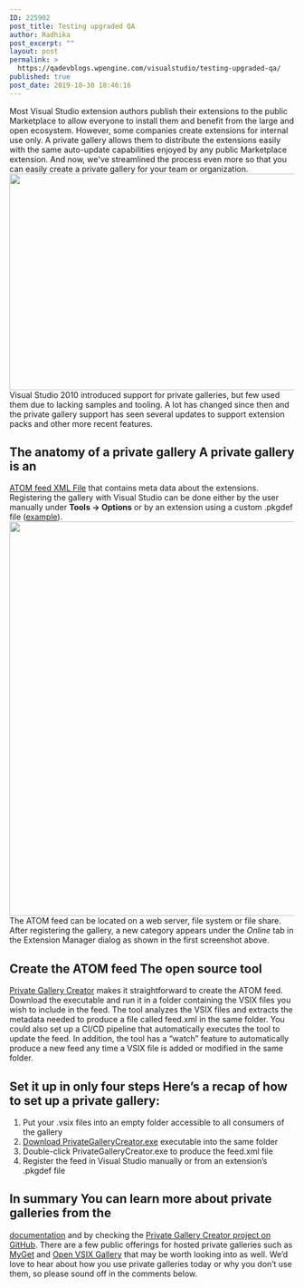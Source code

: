 ```yaml
---
ID: 225902
post_title: Testing upgraded QA
author: Radhika
post_excerpt: ""
layout: post
permalink: >
  https://qadevblogs.wpengine.com/visualstudio/testing-upgraded-qa/
published: true
post_date: 2019-10-30 18:46:16
---
```

Most Visual Studio extension authors publish their extensions to the public Marketplace to allow everyone to install them and benefit from the large and open ecosystem. However, some companies create extensions for internal use only. A private gallery allows them to distribute the extensions easily with the same auto-update capabilities enjoyed by any public Marketplace extension. And now, we've streamlined the process even more so that you can easily create a private gallery for your team or organization. <img class="alignnone size-full wp-image-225679" src="https://devblogs.microsoft.com/visualstudio/wp-content/uploads/sites/4/2019/06/private-gallery-online-tab.png" alt="" width="933" height="382" /> Visual Studio 2010 introduced support for private galleries, but few used them due to lacking samples and tooling. A lot has changed since then and the private gallery support has seen several updates to support extension packs and other more recent features. 
## The anatomy of a private gallery A private gallery is an

[ATOM feed XML File][1] that contains meta data about the extensions. Registering the gallery with Visual Studio can be done either by the user manually under **Tools -> Options** or by an extension using a custom .pkgdef file ([example][2]). <img class="alignnone size-full wp-image-225678" src="https://devblogs.microsoft.com/visualstudio/wp-content/uploads/sites/4/2019/06/extension-options.png" alt="" width="967" height="696" /> The ATOM feed can be located on a web server, file system or file share. After registering the gallery, a new category appears under the *Online* tab in the Extension Manager dialog as shown in the first screenshot above. 
## Create the ATOM feed The open source tool

[Private Gallery Creator][3] makes it straightforward to create the ATOM feed. Download the executable and run it in a folder containing the VSIX files you wish to include in the feed. The tool analyzes the VSIX files and extracts the metadata needed to produce a file called feed.xml in the same folder. You could also set up a CI/CD pipeline that automatically executes the tool to update the feed. In addition, the tool has a “watch” feature to automatically produce a new feed any time a VSIX file is added or modified in the same folder. 
## Set it up in only four steps Here’s a recap of how to set up a private gallery:

1.  Put your .vsix files into an empty folder accessible to all consumers of the gallery
2.  [Download PrivateGalleryCreator.exe][4] executable into the same folder
3.  Double-click PrivateGalleryCreator.exe to produce the feed.xml file
4.  Register the feed in Visual Studio manually or from an extension’s .pkgdef file

## In summary You can learn more about private galleries from the

[documentation][5] and by checking the [Private Gallery Creator project on GitHub][4]. There are a few public offerings for hosted private galleries such as [MyGet][6] and [Open VSIX Gallery][7] that may be worth looking into as well. We’d love to hear about how you use private galleries today or why you don’t use them, so please sound off in the comments below.

 [1]: https://docs.microsoft.com/visualstudio/extensibility/how-to-create-an-atom-feed-for-a-private-gallery
 [2]: https://github.com/madskristensen/VsixGalleryExtension/blob/master/src/feed.pkgdef
 [3]: https://github.com/madskristensen/PrivateGalleryCreator
 [4]: https://github.com/madskristensen/PrivateGalleryCreator/releases
 [5]: https://docs.microsoft.com/visualstudio/extensibility/private-galleries
 [6]: https://www.myget.org/vsix
 [7]: http://vsixgallery.com/
